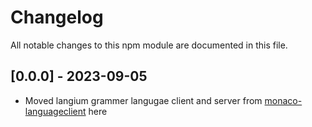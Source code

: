 # Changelog

All notable changes to this npm module are documented in this file.

## [0.0.0] - 2023-09-05

- Moved langium grammer langugae client and server from [monaco-languageclient](https://github.com/TypeFox/monaco-languageclient) here
